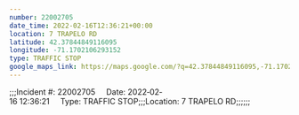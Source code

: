 ```yaml
---
number: 22002705
date_time: 2022-02-16T12:36:21+00:00
location: 7 TRAPELO RD
latitude: 42.37844849116095
longitude: -71.1702106293152
type: TRAFFIC STOP
google_maps_link: https://maps.google.com/?q=42.37844849116095,-71.1702106293152
---
```


;;;Incident #: 22002705     Date: 2022‐02‐16 12:36:21     Type: TRAFFIC STOP;;;Location: 7 TRAPELO RD;;;;;;
